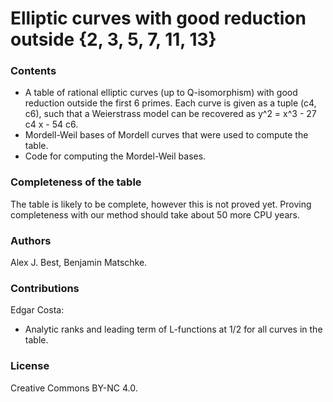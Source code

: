 # Elliptic curves with good reduction outside {2, 3, 5, 7, 11, 13}

### Contents

 - A table of rational elliptic curves (up to Q-isomorphism) with good reduction outside the first 6 primes. 
   Each curve is given as a tuple (c4, c6), such that a Weierstrass model can be recovered as y^2 = x^3 - 27 c4 x - 54 c6.
 - Mordell-Weil bases of Mordell curves that were used to compute the table.
 - Code for computing the Mordel-Weil bases.

### Completeness of the table

The table is likely to be complete, however this is not proved yet.
Proving completeness with our method should take about 50 more CPU years.

### Authors

Alex J. Best, Benjamin Matschke.

### Contributions

Edgar Costa: 
 - Analytic ranks and leading term of L-functions at 1/2 for all curves in the table.

### License

Creative Commons BY-NC 4.0.


